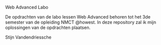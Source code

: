 Web Advanced Labo

De opdrachten  van de labo lessen Web Advanced behoren tot het 3de semester van de opleiding NMCT @howest.
In deze repository zal ik mijn oplossingen van de opdrachten plaatsen.

Stijn Vandendriessche
